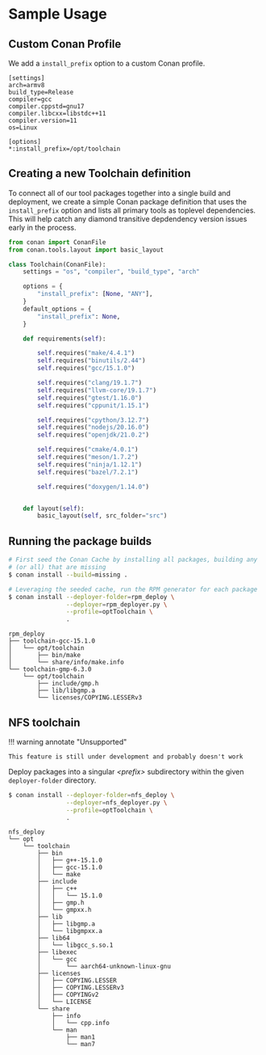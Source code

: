 # Sample Usage

## Custom Conan Profile

We add a `install_prefix` option to a custom Conan profile.

```none hl_lines="10-11" title="~/.conan2/profiles/optPrefix"
[settings]
arch=armv8
build_type=Release
compiler=gcc
compiler.cppstd=gnu17
compiler.libcxx=libstdc++11
compiler.version=11
os=Linux

[options]
*:install_prefix=/opt/toolchain
```

## Creating a new Toolchain definition

To connect all of our tool packages together into a single build and
deployment, we create a simple Conan package definition that uses
the `install_prefix` option and lists all primary tools as toplevel
dependencies.  This will help catch any diamond transitive depdendency
version issues early in the process.

```python title="Sample toolchain conanfile.py"
from conan import ConanFile
from conan.tools.layout import basic_layout

class Toolchain(ConanFile):
    settings = "os", "compiler", "build_type", "arch"

    options = {
        "install_prefix": [None, "ANY"],
    }
    default_options = {
        "install_prefix": None,
    }

    def requirements(self):

        self.requires("make/4.4.1")
        self.requires("binutils/2.44")
        self.requires("gcc/15.1.0")

        self.requires("clang/19.1.7")
        self.requires("llvm-core/19.1.7")
        self.requires("gtest/1.16.0")
        self.requires("cppunit/1.15.1")

        self.requires("cpython/3.12.7")
        self.requires("nodejs/20.16.0")
        self.requires("openjdk/21.0.2")

        self.requires("cmake/4.0.1")
        self.requires("meson/1.7.2")
        self.requires("ninja/1.12.1")
        self.requires("bazel/7.2.1")

        self.requires("doxygen/1.14.0")


    def layout(self):
        basic_layout(self, src_folder="src")
```

## Running the package builds

```bash title="Sample Usage"
# First seed the Conan Cache by installing all packages, building any
# (or all) that are missing
$ conan install --build=missing .

# Leveraging the seeded cache, run the RPM generator for each package
$ conan install --deployer-folder=rpm_deploy \
                --deployer=rpm_deployer.py \
                --profile=optToolchain \
                .
```

```none title="Sample Directory Tree Output"
rpm_deploy
├── toolchain-gcc-15.1.0
│   └── opt/toolchain
│       ├── bin/make
│       └── share/info/make.info
└── toolchain-gmp-6.3.0
    └── opt/toolchain
        ├── include/gmp.h
        ├── lib/libgmp.a
        └── licenses/COPYING.LESSERv3
```

## NFS toolchain

!!! warning annotate "Unsupported"

    This feature is still under development and probably doesn't work

Deploy packages into a singular *&lt;prefix&gt;* subdirectory within the given
`deployer-folder` directory.

```bash title="Sample Usage"
$ conan install --deployer-folder=nfs_deploy \
                --deployer=nfs_deployer.py \
                --profile=optToolchain \
                .
```

```none title="Sample Directory Tree Output"
nfs_deploy
└── opt
    └── toolchain
        ├── bin
        │   ├── g++-15.1.0
        │   ├── gcc-15.1.0
        │   └── make
        ├── include
        │   ├── c++
        │   │   └── 15.1.0
        │   ├── gmp.h
        │   └── gmpxx.h
        ├── lib
        │   ├── libgmp.a
        │   └── libgmpxx.a
        ├── lib64
        │   └── libgcc_s.so.1
        ├── libexec
        │   └── gcc
        │       └── aarch64-unknown-linux-gnu
        ├── licenses
        │   ├── COPYING.LESSER
        │   ├── COPYING.LESSERv3
        │   ├── COPYINGv2
        │   └── LICENSE
        └── share
            ├── info
            │   └── cpp.info
            └── man
                ├── man1
                └── man7
```
